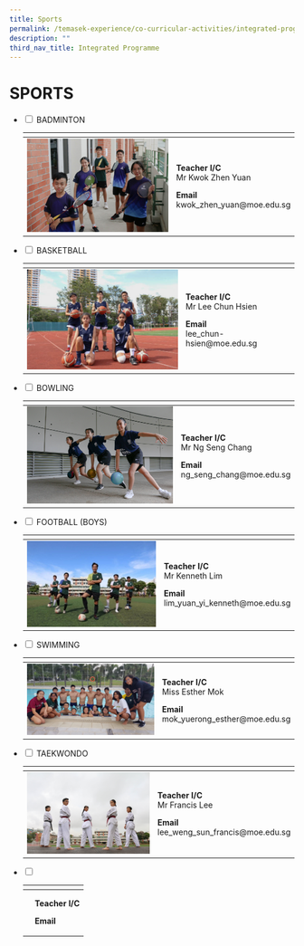 ```yaml
---
title: Sports
permalink: /temasek-experience/co-curricular-activities/integrated-programme/sports/
description: ""
third_nav_title: Integrated Programme
---
```

# SPORTS

<ul class="jekyllcodex_accordion">
  <li>
    <input type="checkbox" id="accordion1">
    <label for="accordion1">BADMINTON</label>
    <div>
<table>
<thead>
  <tr>
    <th></th>
    <th></th>
  </tr>
</thead>
<tbody>
  <tr>
    <td><img src="/images/Temasek%20Experience/Sports/Badminton.png"  style="width:307px"></td>
		<td><p><b>Teacher I/C</b><br>Mr Kwok Zhen Yuan
</p><p><b>Email</b><br>kwok_zhen_yuan@moe.edu.sg</p></td>
  </tr>
</tbody>
</table>
    </div>
	</li> 
	  <li>
    <input type="checkbox" id="accordion2">
    <label for="accordion2">BASKETBALL</label>
    <div>
<table>
<thead>
  <tr>
    <th></th>
    <th></th>
  </tr>
</thead>
<tbody>
  <tr>
    <td><img src="/images/Temasek%20Experience/Sports/Basketball%20IP.jpg"  style="width:307px"></td>
		<td><p><b>Teacher I/C</b><br>Mr Lee Chun Hsien
</p><p><b>Email</b><br>lee_chun-hsien@moe.edu.sg</p></td>
  </tr>
</tbody>
</table>
    </div>
	</li> 
	  <li>
    <input type="checkbox" id="accordion3">
    <label for="accordion3">BOWLING</label>
    <div>
<table>
<thead>
  <tr>
    <th></th>
    <th></th>
  </tr>
</thead>
<tbody>
  <tr>
    <td><img src="/images/Temasek%20Experience/Sports/Bowling%20IP.jpg"  style="width:307px"></td>
		<td><p><b>Teacher I/C</b><br>Mr Ng Seng Chang
</p><p><b>Email</b><br>ng_seng_chang@moe.edu.sg</p></td>
  </tr>
</tbody>
</table>
    </div>
	</li> 
	  <li>
    <input type="checkbox" id="accordion4">
    <label for="accordion4">FOOTBALL (BOYS)</label>
    <div>
<table>
<thead>
  <tr>
    <th></th>
    <th></th>
  </tr>
</thead>
<tbody>
  <tr>
    <td><img src="/images/Temasek%20Experience/Sports/Football.jpg"  style="width:307px"></td>
		<td><p><b>Teacher I/C</b><br>Mr Kenneth Lim
</p><p><b>Email</b><br>lim_yuan_yi_kenneth@moe.edu.sg</p></td>
  </tr>
</tbody>
</table>
    </div>
	</li> 
	  <li>
    <input type="checkbox" id="accordion5">
    <label for="accordion5">SWIMMING</label>
    <div>
<table>
<thead>
  <tr>
    <th></th>
    <th></th>
  </tr>
</thead>
<tbody>
  <tr>
    <td><img src="/images/Temasek%20Experience/Sports/Swimming%20IP.jpeg"  style="width:307px"></td>
		<td><p><b>Teacher I/C</b><br>Miss Esther Mok
</p><p><b>Email</b><br>mok_yuerong_esther@moe.edu.sg</p></td>
  </tr>
</tbody>
</table>
    </div>
	</li> 
	  <li>
    <input type="checkbox" id="accordion6">
    <label for="accordion6">TAEKWONDO</label>
    <div>
<table>
<thead>
  <tr>
    <th></th>
    <th></th>
  </tr>
</thead>
<tbody>
  <tr>
    <td><img src="/images/Temasek%20Experience/Sports/Taekwondo%20IP.jpg"  style="width:307px"></td>
		<td><p><b>Teacher I/C</b><br>Mr Francis Lee
</p><p><b>Email</b><br>lee_weng_sun_francis@moe.edu.sg</p></td>
  </tr>
</tbody>
</table>
    </div>
	</li> 
	  <li>
    <input type="checkbox" id="accordion7">
    <label for="accordion7"></label>
    <div>
<table>
<thead>
  <tr>
    <th></th>
    <th></th>
  </tr>
</thead>
<tbody>
  <tr>
    <td><img src=""  style="width:307px"></td>
		<td><p><b>Teacher I/C</b><br></p><p><b>Email</b><br></p></td>
  </tr>
</tbody>
</table>
    </div>
	</li> 
	</ul>